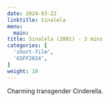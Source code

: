 ```yaml
---
date: 2024-03-22
linktitle: Sinalela
menu:
  main:
title: Sinalela (2001) - 3 mins
categories: [
  'short-film',
  'GSFF2024',
]
weight: 10
---
```


Charming transgender Cinderella.